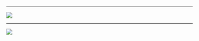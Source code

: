 <div>
<hr id="my-id-1" >
<img src="#1">
<br />
<span class="i-1"></span>
</div>

<div markdown="1">
<hr id="my-id-2" >
<img src="#2">
<br />
<span class="i-2"></span>
</div>